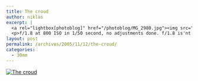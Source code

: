 ```yaml
---
title: The croud
author: niklas
excerpt: |
  <a rel="lightbox[photoblog]" href="/photoblog/MG_2980.jpg"><img src="/photoblog/MG_2980.thumb.jpg" alt="The croud" title="The croud"/></a>
  <p>f/1.8 at 800 ISO in 1/50 second, no adjustments done. f/1.8 is'nt for getting everything sharp, but there was a great atmosphere for the concert and I think this picture really portraits that</p>
layout: post
permalink: /archives/2005/11/12/the-croud/
categories:
  - 30mm
---
```

<a rel="lightbox[photoblog]" href="/photoblog/MG_2980.jpg"><img src="/photoblog/MG_2980.sized.jpg" alt="The croud" title="The croud" /></a>
